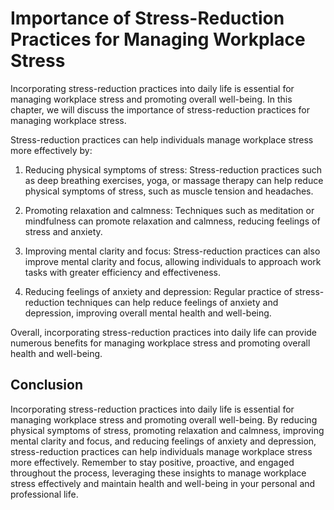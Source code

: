 Importance of Stress-Reduction Practices for Managing Workplace Stress
===========================================================================================================================================

Incorporating stress-reduction practices into daily life is essential for managing workplace stress and promoting overall well-being. In this chapter, we will discuss the importance of stress-reduction practices for managing workplace stress.

Stress-reduction practices can help individuals manage workplace stress more effectively by:

1. Reducing physical symptoms of stress: Stress-reduction practices such as deep breathing exercises, yoga, or massage therapy can help reduce physical symptoms of stress, such as muscle tension and headaches.

2. Promoting relaxation and calmness: Techniques such as meditation or mindfulness can promote relaxation and calmness, reducing feelings of stress and anxiety.

3. Improving mental clarity and focus: Stress-reduction practices can also improve mental clarity and focus, allowing individuals to approach work tasks with greater efficiency and effectiveness.

4. Reducing feelings of anxiety and depression: Regular practice of stress-reduction techniques can help reduce feelings of anxiety and depression, improving overall mental health and well-being.

Overall, incorporating stress-reduction practices into daily life can provide numerous benefits for managing workplace stress and promoting overall health and well-being.

Conclusion
----------

Incorporating stress-reduction practices into daily life is essential for managing workplace stress and promoting overall well-being. By reducing physical symptoms of stress, promoting relaxation and calmness, improving mental clarity and focus, and reducing feelings of anxiety and depression, stress-reduction practices can help individuals manage workplace stress more effectively. Remember to stay positive, proactive, and engaged throughout the process, leveraging these insights to manage workplace stress effectively and maintain health and well-being in your personal and professional life.
